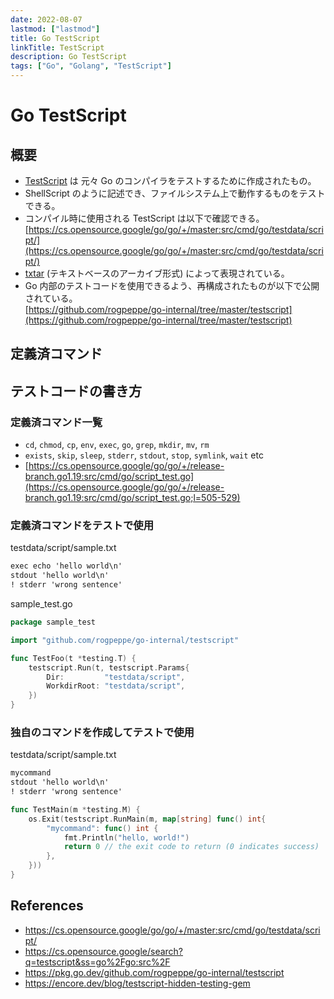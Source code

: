```yaml
---
date: 2022-08-07
lastmod: ["lastmod"]
title: Go TestScript
linkTitle: TestScript
description: Go TestScript
tags: ["Go", "Golang", "TestScript"]
---
```


# Go TestScript

## 概要
- [TestScript](https://cs.opensource.google/go/go/+/release-branch.go1.19:src/cmd/go/script_test.go) は 元々 Go のコンパイラをテストするために作成されたもの。
- ShellScript のように記述でき、ファイルシステム上で動作するものをテストできる。
- コンパイル時に使用される TestScript は以下で確認できる。  
  [https://cs.opensource.google/go/go/+/master:src/cmd/go/testdata/script/](https://cs.opensource.google/go/go/+/master:src/cmd/go/testdata/script/)
- [txtar](https://pkg.go.dev/golang.org/x/tools/txtar) (テキストベースのアーカイブ形式) によって表現されている。
- Go 内部のテストコードを使用できるよう、再構成されたものが以下で公開されている。  
  [https://github.com/rogpeppe/go-internal/tree/master/testscript](https://github.com/rogpeppe/go-internal/tree/master/testscript)



## 定義済コマンド

## テストコードの書き方

### 定義済コマンド一覧

- `cd`, `chmod`, `cp`, `env`, `exec`, `go`, `grep`, `mkdir`, `mv`, `rm`
- `exists`, `skip`, `sleep`, `stderr`, `stdout`, `stop`, `symlink`, `wait` etc
- [https://cs.opensource.google/go/go/+/release-branch.go1.19:src/cmd/go/script_test.go](https://cs.opensource.google/go/go/+/release-branch.go1.19:src/cmd/go/script_test.go;l=505-529)


### 定義済コマンドをテストで使用

testdata/script/sample.txt
```txt
exec echo 'hello world\n'
stdout 'hello world\n'
! stderr 'wrong sentence'
```

sample_test.go
```go {hl_lines=[2,14,15],linenostart=1}
package sample_test

import "github.com/rogpeppe/go-internal/testscript"

func TestFoo(t *testing.T) {
	testscript.Run(t, testscript.Params{
		Dir:         "testdata/script",
		WorkdirRoot: "testdata/script",
	})
}
```

### 独自のコマンドを作成してテストで使用

testdata/script/sample.txt
```txt
mycommand
stdout 'hello world\n'
! stderr 'wrong sentence'
```

```go
func TestMain(m *testing.M) {
    os.Exit(testscript.RunMain(m, map[string] func() int{
        "mycommand": func() int {
            fmt.Println("hello, world!")
            return 0 // the exit code to return (0 indicates success)
        },
    }))
}
```

## References
- https://cs.opensource.google/go/go/+/master:src/cmd/go/testdata/script/
- https://cs.opensource.google/search?q=testscript&ss=go%2Fgo:src%2F
- https://pkg.go.dev/github.com/rogpeppe/go-internal/testscript
- https://encore.dev/blog/testscript-hidden-testing-gem
